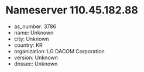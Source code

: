 # Nameserver 110.45.182.88

* as_number: 3786
* name: Unknown
* city: Unknown
* country: KR
* organization: LG DACOM Corporation
* version: Unknown
* dnssec: Unknown
